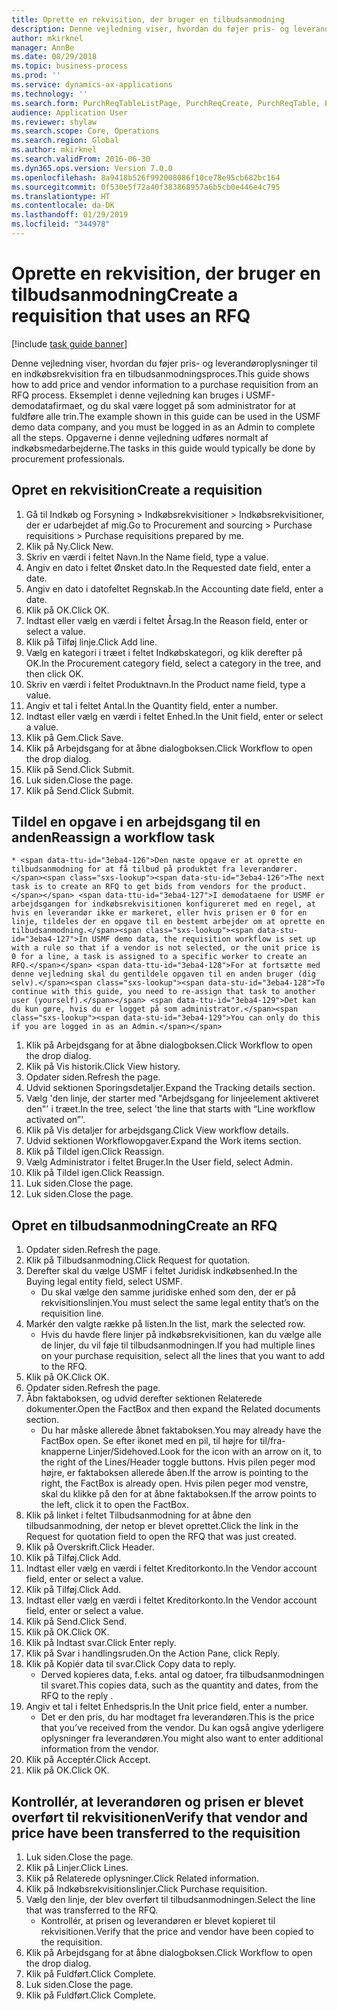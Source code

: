 ```yaml
---
title: Oprette en rekvisition, der bruger en tilbudsanmodning
description: Denne vejledning viser, hvordan du føjer pris- og leverandøroplysninger til en indkøbsrekvisition fra en tilbudsanmodningsproces.
author: mkirknel
manager: AnnBe
ms.date: 08/29/2018
ms.topic: business-process
ms.prod: ''
ms.service: dynamics-ax-applications
ms.technology: ''
ms.search.form: PurchReqTableListPage, PurchReqCreate, PurchReqTable, PurchReqLineRelatedDocuments, EcoResCategorySingleLookup, PurchReqWorkflowDropDialog, WorkflowSubmitDialog, WorkflowStatus, WorkflowWorkItemActionDialog, WorkflowUserListLookup, PurchReqCopyRFQ, SysDataAreaSelectLookup, PurchRFQCaseTable, PurchRFQEditLines, PurchRFQReplyTable, UnitOfMeasureLookup
audience: Application User
ms.reviewer: shylaw
ms.search.scope: Core, Operations
ms.search.region: Global
ms.author: mkirknel
ms.search.validFrom: 2016-06-30
ms.dyn365.ops.version: Version 7.0.0
ms.openlocfilehash: 8a9418b526f992008086f10ce78e95cb682bc164
ms.sourcegitcommit: 0f530e5f72a40f383868957a6b5cb0e446e4c795
ms.translationtype: HT
ms.contentlocale: da-DK
ms.lasthandoff: 01/29/2019
ms.locfileid: "344978"
---
```

# <a name="create-a-requisition-that-uses-an-rfq"></a><span data-ttu-id="3eba4-103">Oprette en rekvisition, der bruger en tilbudsanmodning</span><span class="sxs-lookup"><span data-stu-id="3eba4-103">Create a requisition that uses an RFQ</span></span>

[!include [task guide banner](../../includes/task-guide-banner.md)]

<span data-ttu-id="3eba4-104">Denne vejledning viser, hvordan du føjer pris- og leverandøroplysninger til en indkøbsrekvisition fra en tilbudsanmodningsproces.</span><span class="sxs-lookup"><span data-stu-id="3eba4-104">This guide shows how to add price and vendor information to a purchase requisition from an RFQ process.</span></span> <span data-ttu-id="3eba4-105">Eksemplet i denne vejledning kan bruges i USMF-demodatafirmaet, og du skal være logget på som administrator for at fuldføre alle trin.</span><span class="sxs-lookup"><span data-stu-id="3eba4-105">The example shown in this guide can be used in the USMF demo data company, and you must be logged in as an Admin to complete all the steps.</span></span> <span data-ttu-id="3eba4-106">Opgaverne i denne vejledning udføres normalt af indkøbsmedarbejderne.</span><span class="sxs-lookup"><span data-stu-id="3eba4-106">The tasks in this guide would typically be done by procurement professionals.</span></span>


## <a name="create-a-requisition"></a><span data-ttu-id="3eba4-107">Opret en rekvisition</span><span class="sxs-lookup"><span data-stu-id="3eba4-107">Create a requisition</span></span>
1. <span data-ttu-id="3eba4-108">Gå til Indkøb og Forsyning > Indkøbsrekvisitioner > Indkøbsrekvisitioner, der er udarbejdet af mig.</span><span class="sxs-lookup"><span data-stu-id="3eba4-108">Go to Procurement and sourcing > Purchase requisitions > Purchase requisitions prepared by me.</span></span>
2. <span data-ttu-id="3eba4-109">Klik på Ny.</span><span class="sxs-lookup"><span data-stu-id="3eba4-109">Click New.</span></span>
3. <span data-ttu-id="3eba4-110">Skriv en værdi i feltet Navn.</span><span class="sxs-lookup"><span data-stu-id="3eba4-110">In the Name field, type a value.</span></span>
4. <span data-ttu-id="3eba4-111">Angiv en dato i feltet Ønsket dato.</span><span class="sxs-lookup"><span data-stu-id="3eba4-111">In the Requested date field, enter a date.</span></span>
5. <span data-ttu-id="3eba4-112">Angiv en dato i datofeltet Regnskab.</span><span class="sxs-lookup"><span data-stu-id="3eba4-112">In the Accounting date field, enter a date.</span></span>
6. <span data-ttu-id="3eba4-113">Klik på OK.</span><span class="sxs-lookup"><span data-stu-id="3eba4-113">Click OK.</span></span>
7. <span data-ttu-id="3eba4-114">Indtast eller vælg en værdi i feltet Årsag.</span><span class="sxs-lookup"><span data-stu-id="3eba4-114">In the Reason field, enter or select a value.</span></span>
8. <span data-ttu-id="3eba4-115">Klik på Tilføj linje.</span><span class="sxs-lookup"><span data-stu-id="3eba4-115">Click Add line.</span></span>
9. <span data-ttu-id="3eba4-116">Vælg en kategori i træet i feltet Indkøbskategori, og klik derefter på OK.</span><span class="sxs-lookup"><span data-stu-id="3eba4-116">In the Procurement category field, select a category in the tree, and then click OK.</span></span>
10. <span data-ttu-id="3eba4-117">Skriv en værdi i feltet Produktnavn.</span><span class="sxs-lookup"><span data-stu-id="3eba4-117">In the Product name field, type a value.</span></span>
11. <span data-ttu-id="3eba4-118">Angiv et tal i feltet Antal.</span><span class="sxs-lookup"><span data-stu-id="3eba4-118">In the Quantity field, enter a number.</span></span>
12. <span data-ttu-id="3eba4-119">Indtast eller vælg en værdi i feltet Enhed.</span><span class="sxs-lookup"><span data-stu-id="3eba4-119">In the Unit field, enter or select a value.</span></span>
13. <span data-ttu-id="3eba4-120">Klik på Gem.</span><span class="sxs-lookup"><span data-stu-id="3eba4-120">Click Save.</span></span>
14. <span data-ttu-id="3eba4-121">Klik på Arbejdsgang for at åbne dialogboksen.</span><span class="sxs-lookup"><span data-stu-id="3eba4-121">Click Workflow to open the drop dialog.</span></span>
15. <span data-ttu-id="3eba4-122">Klik på Send.</span><span class="sxs-lookup"><span data-stu-id="3eba4-122">Click Submit.</span></span>
16. <span data-ttu-id="3eba4-123">Luk siden.</span><span class="sxs-lookup"><span data-stu-id="3eba4-123">Close the page.</span></span>
17. <span data-ttu-id="3eba4-124">Klik på Send.</span><span class="sxs-lookup"><span data-stu-id="3eba4-124">Click Submit.</span></span>

## <a name="reassign-a-workflow-task"></a><span data-ttu-id="3eba4-125">Tildel en opgave i en arbejdsgang til en anden</span><span class="sxs-lookup"><span data-stu-id="3eba4-125">Reassign a workflow task</span></span>
    * <span data-ttu-id="3eba4-126">Den næste opgave er at oprette en tilbudsanmodning for at få tilbud på produktet fra leverandører.</span><span class="sxs-lookup"><span data-stu-id="3eba4-126">The next task is to create an RFQ to get bids from vendors for the product.</span></span> <span data-ttu-id="3eba4-127">I demodataene for USMF er arbejdsgangen for indkøbsrekvisitionen konfigureret med en regel, at hvis en leverandør ikke er markeret, eller hvis prisen er 0 for en linje, tildeles der en opgave til en bestemt arbejder om at oprette en tilbudsanmodning.</span><span class="sxs-lookup"><span data-stu-id="3eba4-127">In USMF demo data, the requisition workflow is set up with a rule so that if a vendor is not selected, or the unit price is 0 for a line, a task is assigned to a specific worker to create an RFQ.</span></span> <span data-ttu-id="3eba4-128">For at fortsætte med denne vejledning skal du gentildele opgaven til en anden bruger (dig selv).</span><span class="sxs-lookup"><span data-stu-id="3eba4-128">To continue with this guide, you need to re-assign that task to another user (yourself).</span></span> <span data-ttu-id="3eba4-129">Det kan du kun gøre, hvis du er logget på som administrator.</span><span class="sxs-lookup"><span data-stu-id="3eba4-129">You can only do this if you are logged in as an Admin.</span></span>  
1. <span data-ttu-id="3eba4-130">Klik på Arbejdsgang for at åbne dialogboksen.</span><span class="sxs-lookup"><span data-stu-id="3eba4-130">Click Workflow to open the drop dialog.</span></span>
2. <span data-ttu-id="3eba4-131">Klik på Vis historik.</span><span class="sxs-lookup"><span data-stu-id="3eba4-131">Click View history.</span></span>
3. <span data-ttu-id="3eba4-132">Opdater siden.</span><span class="sxs-lookup"><span data-stu-id="3eba4-132">Refresh the page.</span></span>
4. <span data-ttu-id="3eba4-133">Udvid sektionen Sporingsdetaljer.</span><span class="sxs-lookup"><span data-stu-id="3eba4-133">Expand the Tracking details section.</span></span>
5. <span data-ttu-id="3eba4-134">Vælg 'den linje, der starter med "Arbejdsgang for linjeelement aktiveret den"' i træet.</span><span class="sxs-lookup"><span data-stu-id="3eba4-134">In the tree, select 'the line that starts with “Line workflow activated on”'.</span></span>
6. <span data-ttu-id="3eba4-135">Klik på Vis detaljer for arbejdsgang.</span><span class="sxs-lookup"><span data-stu-id="3eba4-135">Click View workflow details.</span></span>
7. <span data-ttu-id="3eba4-136">Udvid sektionen Workflowopgaver.</span><span class="sxs-lookup"><span data-stu-id="3eba4-136">Expand the Work items section.</span></span>
8. <span data-ttu-id="3eba4-137">Klik på Tildel igen.</span><span class="sxs-lookup"><span data-stu-id="3eba4-137">Click Reassign.</span></span>
9. <span data-ttu-id="3eba4-138">Vælg Administrator i feltet Bruger.</span><span class="sxs-lookup"><span data-stu-id="3eba4-138">In the User field, select Admin.</span></span>
10. <span data-ttu-id="3eba4-139">Klik på Tildel igen.</span><span class="sxs-lookup"><span data-stu-id="3eba4-139">Click Reassign.</span></span>
11. <span data-ttu-id="3eba4-140">Luk siden.</span><span class="sxs-lookup"><span data-stu-id="3eba4-140">Close the page.</span></span>
12. <span data-ttu-id="3eba4-141">Luk siden.</span><span class="sxs-lookup"><span data-stu-id="3eba4-141">Close the page.</span></span>

## <a name="create-an-rfq"></a><span data-ttu-id="3eba4-142">Opret en tilbudsanmodning</span><span class="sxs-lookup"><span data-stu-id="3eba4-142">Create an RFQ</span></span>
1. <span data-ttu-id="3eba4-143">Opdater siden.</span><span class="sxs-lookup"><span data-stu-id="3eba4-143">Refresh the page.</span></span>
2. <span data-ttu-id="3eba4-144">Klik på Tilbudsanmodning.</span><span class="sxs-lookup"><span data-stu-id="3eba4-144">Click Request for quotation.</span></span>
3. <span data-ttu-id="3eba4-145">Derefter skal du vælge USMF i feltet Juridisk indkøbsenhed.</span><span class="sxs-lookup"><span data-stu-id="3eba4-145">In the Buying legal entity field, select USMF.</span></span>
    * <span data-ttu-id="3eba4-146">Du skal vælge den samme juridiske enhed som den, der er på rekvisitionslinjen.</span><span class="sxs-lookup"><span data-stu-id="3eba4-146">You must select the same legal entity that’s on the requisition line.</span></span>  
4. <span data-ttu-id="3eba4-147">Markér den valgte række på listen.</span><span class="sxs-lookup"><span data-stu-id="3eba4-147">In the list, mark the selected row.</span></span>
    * <span data-ttu-id="3eba4-148">Hvis du havde flere linjer på indkøbsrekvisitionen, kan du vælge alle de linjer, du vil føje til tilbudsanmodningen.</span><span class="sxs-lookup"><span data-stu-id="3eba4-148">If you had multiple lines on your purchase requisition, select all the lines that you want to add to the RFQ.</span></span>  
5. <span data-ttu-id="3eba4-149">Klik på OK.</span><span class="sxs-lookup"><span data-stu-id="3eba4-149">Click OK.</span></span>
6. <span data-ttu-id="3eba4-150">Opdater siden.</span><span class="sxs-lookup"><span data-stu-id="3eba4-150">Refresh the page.</span></span>
7. <span data-ttu-id="3eba4-151">Åbn faktaboksen, og udvid derefter sektionen Relaterede dokumenter.</span><span class="sxs-lookup"><span data-stu-id="3eba4-151">Open the FactBox and then expand the Related documents section.</span></span>
    * <span data-ttu-id="3eba4-152">Du har måske allerede åbnet faktaboksen.</span><span class="sxs-lookup"><span data-stu-id="3eba4-152">You may already have the FactBox open.</span></span> <span data-ttu-id="3eba4-153">Se efter ikonet med en pil, til højre for til/fra-knapperne Linjer/Sidehoved.</span><span class="sxs-lookup"><span data-stu-id="3eba4-153">Look for the icon with an arrow on it, to the right of the Lines/Header toggle buttons.</span></span> <span data-ttu-id="3eba4-154">Hvis pilen peger mod højre, er faktaboksen allerede åben.</span><span class="sxs-lookup"><span data-stu-id="3eba4-154">If the arrow is pointing to the right, the FactBox is already open.</span></span> <span data-ttu-id="3eba4-155">Hvis pilen peger mod venstre, skal du klikke på den for at åbne faktaboksen.</span><span class="sxs-lookup"><span data-stu-id="3eba4-155">If the arrow points to the left, click it to open the FactBox.</span></span>  
8. <span data-ttu-id="3eba4-156">Klik på linket i feltet Tilbudsanmodning for at åbne den tilbudsanmodning, der netop er blevet oprettet.</span><span class="sxs-lookup"><span data-stu-id="3eba4-156">Click the link in the Request for quotation field to open the RFQ that was just created.</span></span>
9. <span data-ttu-id="3eba4-157">Klik på Overskrift.</span><span class="sxs-lookup"><span data-stu-id="3eba4-157">Click Header.</span></span>
10. <span data-ttu-id="3eba4-158">Klik på Tilføj.</span><span class="sxs-lookup"><span data-stu-id="3eba4-158">Click Add.</span></span>
11. <span data-ttu-id="3eba4-159">Indtast eller vælg en værdi i feltet Kreditorkonto.</span><span class="sxs-lookup"><span data-stu-id="3eba4-159">In the Vendor account field, enter or select a value.</span></span>
12. <span data-ttu-id="3eba4-160">Klik på Tilføj.</span><span class="sxs-lookup"><span data-stu-id="3eba4-160">Click Add.</span></span>
13. <span data-ttu-id="3eba4-161">Indtast eller vælg en værdi i feltet Kreditorkonto.</span><span class="sxs-lookup"><span data-stu-id="3eba4-161">In the Vendor account field, enter or select a value.</span></span>
14. <span data-ttu-id="3eba4-162">Klik på Send.</span><span class="sxs-lookup"><span data-stu-id="3eba4-162">Click Send.</span></span>
15. <span data-ttu-id="3eba4-163">Klik på OK.</span><span class="sxs-lookup"><span data-stu-id="3eba4-163">Click OK.</span></span>
16. <span data-ttu-id="3eba4-164">Klik på Indtast svar.</span><span class="sxs-lookup"><span data-stu-id="3eba4-164">Click Enter reply.</span></span>
17. <span data-ttu-id="3eba4-165">Klik på Svar i handlingsruden.</span><span class="sxs-lookup"><span data-stu-id="3eba4-165">On the Action Pane, click Reply.</span></span>
18. <span data-ttu-id="3eba4-166">Klik på Kopiér data til svar.</span><span class="sxs-lookup"><span data-stu-id="3eba4-166">Click Copy data to reply.</span></span>
    * <span data-ttu-id="3eba4-167">Derved kopieres data, f.eks. antal og datoer, fra tilbudsanmodningen til svaret.</span><span class="sxs-lookup"><span data-stu-id="3eba4-167">This copies data, such as the quantity and dates, from the RFQ to the reply .</span></span>  
19. <span data-ttu-id="3eba4-168">Angiv et tal i feltet Enhedspris.</span><span class="sxs-lookup"><span data-stu-id="3eba4-168">In the Unit price field, enter a number.</span></span>
    * <span data-ttu-id="3eba4-169">Det er den pris, du har modtaget fra leverandøren.</span><span class="sxs-lookup"><span data-stu-id="3eba4-169">This is the price that you’ve received from the vendor.</span></span> <span data-ttu-id="3eba4-170">Du kan også angive yderligere oplysninger fra leverandøren.</span><span class="sxs-lookup"><span data-stu-id="3eba4-170">You might also want to enter additional information from the vendor.</span></span>  
20. <span data-ttu-id="3eba4-171">Klik på Acceptér.</span><span class="sxs-lookup"><span data-stu-id="3eba4-171">Click Accept.</span></span>
21. <span data-ttu-id="3eba4-172">Klik på OK.</span><span class="sxs-lookup"><span data-stu-id="3eba4-172">Click OK.</span></span>

## <a name="verify-that-vendor-and-price-have-been-transferred-to-the-requisition"></a><span data-ttu-id="3eba4-173">Kontrollér, at leverandøren og prisen er blevet overført til rekvisitionen</span><span class="sxs-lookup"><span data-stu-id="3eba4-173">Verify that vendor and price have been transferred to the requisition</span></span>
1. <span data-ttu-id="3eba4-174">Luk siden.</span><span class="sxs-lookup"><span data-stu-id="3eba4-174">Close the page.</span></span>
2. <span data-ttu-id="3eba4-175">Klik på Linjer.</span><span class="sxs-lookup"><span data-stu-id="3eba4-175">Click Lines.</span></span>
3. <span data-ttu-id="3eba4-176">Klik på Relaterede oplysninger.</span><span class="sxs-lookup"><span data-stu-id="3eba4-176">Click Related information.</span></span>
4. <span data-ttu-id="3eba4-177">Klik på Indkøbsrekvisitionslinjer.</span><span class="sxs-lookup"><span data-stu-id="3eba4-177">Click Purchase requisition.</span></span>
5. <span data-ttu-id="3eba4-178">Vælg den linje, der blev overført til tilbudsanmodningen.</span><span class="sxs-lookup"><span data-stu-id="3eba4-178">Select the line that was transferred to the RFQ.</span></span>
    * <span data-ttu-id="3eba4-179">Kontrollér, at prisen og leverandøren er blevet kopieret til rekvisitionen.</span><span class="sxs-lookup"><span data-stu-id="3eba4-179">Verify that the price and vendor have been copied to the requisition.</span></span>  
6. <span data-ttu-id="3eba4-180">Klik på Arbejdsgang for at åbne dialogboksen.</span><span class="sxs-lookup"><span data-stu-id="3eba4-180">Click Workflow to open the drop dialog.</span></span>
7. <span data-ttu-id="3eba4-181">Klik på Fuldført.</span><span class="sxs-lookup"><span data-stu-id="3eba4-181">Click Complete.</span></span>
8. <span data-ttu-id="3eba4-182">Luk siden.</span><span class="sxs-lookup"><span data-stu-id="3eba4-182">Close the page.</span></span>
9. <span data-ttu-id="3eba4-183">Klik på Fuldført.</span><span class="sxs-lookup"><span data-stu-id="3eba4-183">Click Complete.</span></span>

